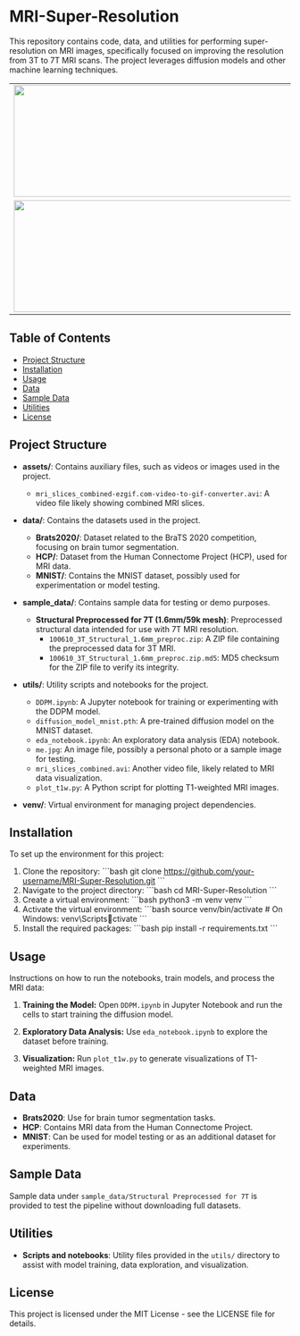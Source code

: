 
# MRI-Super-Resolution

This repository contains code, data, and utilities for performing super-resolution on MRI images, specifically focused on improving the resolution from 3T to 7T MRI scans. The project leverages diffusion models and other machine learning techniques.

<table>
  <tr>
    <td>
      <img src="https://github.com/Magic-Solutions/MRI-Super-Resolution/blob/main/assets/mri_slice_LR.gif?v=1" width="600" height="200" />
    </td>
    <td style="vertical-align: middle; text-align: left; padding-left: 20px;">
      <span style="font-size: 16px;">
        Low resolution 1.5T MRI<br />
        3mm isotropic voxels
      </span>
    </td>
  </tr>
  <tr>
    <td>
      <img src="https://github.com/Magic-Solutions/MRI-Super-Resolution/blob/main/assets/mri_slice_HR.gif" width="600" height="200" />
    </td>
    <td style="vertical-align: middle; text-align: left; padding-left: 20px;">
      <span style="font-size: 16px;">
        High resolution 3T MRI<br />
        1.6mm isotropic voxels
      </span>
    </td>
  </tr>
</table>

## Table of Contents

- [Project Structure](#project-structure)
- [Installation](#installation)
- [Usage](#usage)
- [Data](#data)
- [Sample Data](#sample-data)
- [Utilities](#utilities)
- [License](#license)

## Project Structure

- **assets/**: Contains auxiliary files, such as videos or images used in the project.
  - `mri_slices_combined-ezgif.com-video-to-gif-converter.avi`: A video file likely showing combined MRI slices.

- **data/**: Contains the datasets used in the project.
  - **Brats2020/**: Dataset related to the BraTS 2020 competition, focusing on brain tumor segmentation.
  - **HCP/**: Dataset from the Human Connectome Project (HCP), used for MRI data.
  - **MNIST/**: Contains the MNIST dataset, possibly used for experimentation or model testing.

- **sample_data/**: Contains sample data for testing or demo purposes.
  - **Structural Preprocessed for 7T (1.6mm/59k mesh)**: Preprocessed structural data intended for use with 7T MRI resolution.
    - `100610_3T_Structural_1.6mm_preproc.zip`: A ZIP file containing the preprocessed data for 3T MRI.
    - `100610_3T_Structural_1.6mm_preproc.zip.md5`: MD5 checksum for the ZIP file to verify its integrity.

- **utils/**: Utility scripts and notebooks for the project.
  - `DDPM.ipynb`: A Jupyter notebook for training or experimenting with the DDPM model.
  - `diffusion_model_mnist.pth`: A pre-trained diffusion model on the MNIST dataset.
  - `eda_notebook.ipynb`: An exploratory data analysis (EDA) notebook.
  - `me.jpg`: An image file, possibly a personal photo or a sample image for testing.
  - `mri_slices_combined.avi`: Another video file, likely related to MRI data visualization.
  - `plot_t1w.py`: A Python script for plotting T1-weighted MRI images.

- **venv/**: Virtual environment for managing project dependencies.

## Installation

To set up the environment for this project:

1. Clone the repository:
   \`\`\`bash
   git clone https://github.com/your-username/MRI-Super-Resolution.git
   \`\`\`
2. Navigate to the project directory:
   \`\`\`bash
   cd MRI-Super-Resolution
   \`\`\`
3. Create a virtual environment:
   \`\`\`bash
   python3 -m venv venv
   \`\`\`
4. Activate the virtual environment:
   \`\`\`bash
   source venv/bin/activate  # On Windows: venv\Scriptsctivate
   \`\`\`
5. Install the required packages:
   \`\`\`bash
   pip install -r requirements.txt
   \`\`\`

## Usage

Instructions on how to run the notebooks, train models, and process the MRI data:

1. **Training the Model:**
   Open `DDPM.ipynb` in Jupyter Notebook and run the cells to start training the diffusion model.

2. **Exploratory Data Analysis:**
   Use `eda_notebook.ipynb` to explore the dataset before training.

3. **Visualization:**
   Run `plot_t1w.py` to generate visualizations of T1-weighted MRI images.

## Data

- **Brats2020**: Use for brain tumor segmentation tasks.
- **HCP**: Contains MRI data from the Human Connectome Project.
- **MNIST**: Can be used for model testing or as an additional dataset for experiments.

## Sample Data

Sample data under `sample_data/Structural Preprocessed for 7T` is provided to test the pipeline without downloading full datasets.

## Utilities

- **Scripts and notebooks**: Utility files provided in the `utils/` directory to assist with model training, data exploration, and visualization.

## License

This project is licensed under the MIT License - see the LICENSE file for details.

